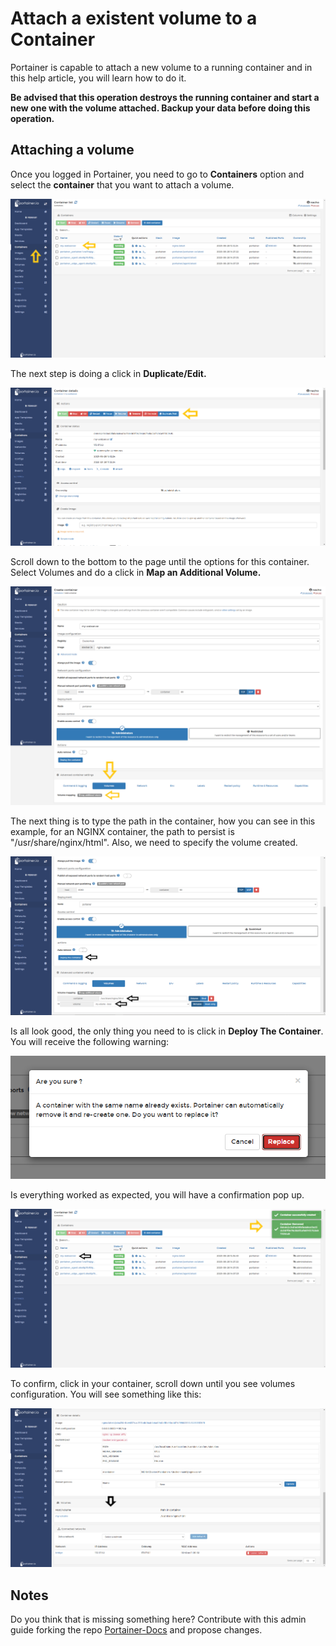 # Attach a existent volume to a Container

Portainer is capable to attach a new volume to a running container and in this help article, you will learn how to do it.

<b>Be advised that this operation destroys the running container and start a new one with the volume attached. Backup your data before doing this operation.</b>

## Attaching a volume

Once you logged in Portainer, you need to go to <b>Containers</b> option and select the <b>container</b> that you want to attach a volume.

![volumes](assets/attach_1.png)

The next step is doing a click in <b>Duplicate/Edit.</b>

![volumes](assets/attach_2.png)

Scroll down to the bottom to the page until the options for this container. Select Volumes and do a click in <b>Map an Additional Volume.</b>

![volumes](assets/attach_3.png)

The next thing is to type the path in the container, how you can see in this example, for an NGINX container, the path to persist is "/usr/share/nginx/html". Also, we need to specify the volume created.

![volumes](assets/attach_4.png)

Is all look good, the only thing you need to is click in <b>Deploy The Container</b>. You will receive the following warning:

![volumes](assets/attach_5.png)

Is everything worked as expected, you will have a confirmation pop up.

![volumes](assets/attach_6.png)

To confirm, click in your container, scroll down until you see volumes configuration. You will see something like this:

![volumes](assets/attach_7.png)

## Notes

Do you think that is missing something here? Contribute with this admin guide forking the repo [Portainer-Docs](https://github.com/portainer/portainer-docs) and propose changes.
